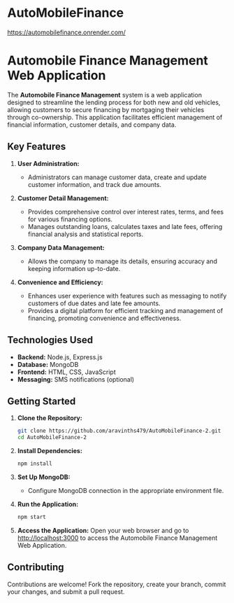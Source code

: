 # AutoMobileFinance
https://automobilefinance.onrender.com/
# Automobile Finance Management Web Application

The **Automobile Finance Management** system is a web application designed to streamline the lending process for both new and old vehicles, allowing customers to secure financing by mortgaging their vehicles through co-ownership. This application facilitates efficient management of financial information, customer details, and company data.

## Key Features
 
1. **User Administration:**   

   - Administrators can manage customer data, create and update customer information, and track due amounts.
2. **Customer Detail Management:**

   - Provides comprehensive control over interest rates, terms, and fees for various financing options.
   - Manages outstanding loans, calculates taxes and late fees, offering financial analysis and statistical reports.
3. **Company Data Management:**

   - Allows the company to manage its details, ensuring accuracy and keeping information up-to-date.
4. **Convenience and Efficiency:**

   - Enhances user experience with features such as messaging to notify customers of due dates and late fee amounts.
   - Provides a digital platform for efficient tracking and management of financing, promoting convenience and effectiveness.

## Technologies Used

- **Backend:** Node.js, Express.js
- **Database:** MongoDB
- **Frontend:** HTML, CSS, JavaScript
- **Messaging:** SMS notifications (optional)

## Getting Started

1. **Clone the Repository:**

   ```bash
   git clone https://github.com/aravinths479/AutoMobileFinance-2.git
   cd AutoMobileFinance-2
   ```
2. **Install Dependencies:**

   ```bash
   npm install
   ```
3. **Set Up MongoDB:**

   - Configure MongoDB connection in the appropriate environment file.
4. **Run the Application:**

   ```bash
   npm start
   ```
5. **Access the Application:**
   Open your web browser and go to [http://localhost:3000](http://localhost:3000) to access the Automobile Finance Management Web Application.

## Contributing

Contributions are welcome! Fork the repository, create your branch, commit your changes, and submit a pull request.

